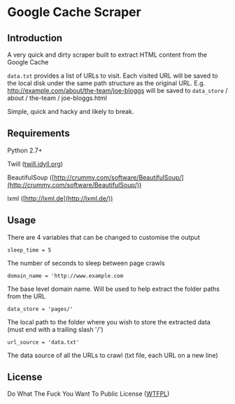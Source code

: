 # Google Cache Scraper

## Introduction

A very quick and dirty scraper built to extract HTML content from the Google Cache

`data.txt` provides a list of URLs to visit. Each visited URL will be saved to the local disk under the same path structure as the original URL. E.g. http://example.com/about/the-team/joe-bloggs will be saved to `data_store` / about / the-team / joe-bloggs.html

Simple, quick and hacky and likely to break.

## Requirements
Python 2.7+

Twill ([twill.idyll.org](http://twill.idyll.org))

BeautifulSoup ([http://crummy.com/software/BeautifulSoup/](http://crummy.com/software/BeautifulSoup/))

lxml ([http://lxml.de](http://lxml.de/))


## Usage
There are 4 variables that can be changed to customise the output

`sleep_time = 5`

The number of seconds to sleep between page crawls


`domain_name = 'http://www.example.com`

The base level domain name. Will be used to help extract the folder paths from the URL


`data_store = 'pages/'`

The local path to the folder where you wish to store the extracted data (must end with a trailing slash '/')


`url_source = 'data.txt'`

The data source of all the URLs to crawl (txt file, each URL on a new line)



## License
Do What The Fuck You Want To Public License ([WTFPL](http://www.wtfpl.net/txt/copying/))